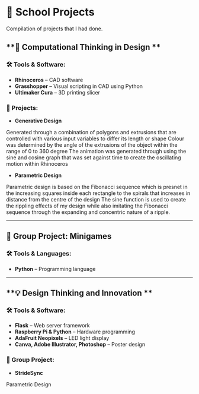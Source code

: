# 🏫 School Projects
Compilation of projects that I had done.

## **📐 Computational Thinking in Design **

### 🛠️ Tools & Software:
- **Rhinoceros** – CAD software  
- **Grasshopper** – Visual scripting in CAD using Python  
- **Ultimaker Cura** – 3D printing slicer

### 📝 Projects:
- **Generative Design**
  
Generated through a combination of polygons and extrusions that are controlled with various input variables to differ its length or shape
Colour was determined by the angle of the extrusions of the object within the range of 0 to 360 degree
The animation was generated through using the sine and cosine graph that was set against time to create the oscillating motion within Rhinoceros
  
- **Parametric Design**
  
Parametric design is based on the Fibonacci sequence which is presnet in the increasing squares inside each rectangle to the spirals that increases in distance from the centre of the design
The sine function is used to create the rippling effects of my design while also imitating the Fibonacci sequence through the expanding and concentric nature of a ripple.





---

## **👥 Group Project: Minigames**

### 🛠️ Tools & Languages:
- **Python** – Programming language

---

## **💡 Design Thinking and Innovation **

### 🛠️ Tools & Software:
- **Flask** – Web server framework  
- **Raspberry Pi & Python** – Hardware programming  
- **AdaFruit Neopixels** – LED light display  
- **Canva, Adobe Illustrator, Photoshop** – Poster design

### 👥 Group Project:
- **StrideSync**


Parametric Design


